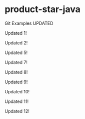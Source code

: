 # product-star-java
Git Examples UPDATED

Updated 1!

Updated 2!

Updated 5!

Updated 7!

Updated 8!

Updated 9!

Updated 10!

Updated 11!

Updated 12!


